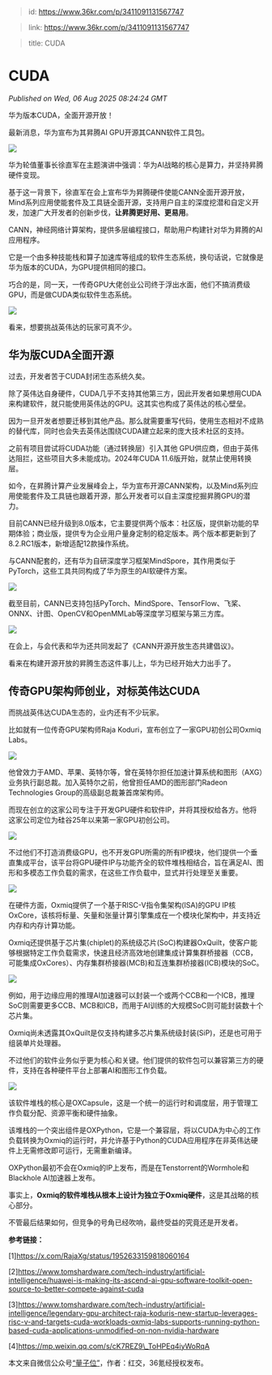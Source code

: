 > id: https://www.36kr.com/p/3411091131567747

> link: https://www.36kr.com/p/3411091131567747

> title: CUDA

# CUDA
_Published on Wed, 06 Aug 2025 08:24:24 GMT_

华为版本CUDA，全面开源开放！

最新消息，华为宣布为其昇腾AI GPU开源其CANN软件工具包。

![](https://img.36krcdn.com/hsossms/20250806/v2_76ca958a37a548a6b23fafc67a45b86c@5091053_oswg240997oswg1080oswg842_img_000?x-oss-process=image/format,jpg/interlace,1)

华为轮值董事长徐直军在主题演讲中强调：华为AI战略的核心是算力，并坚持昇腾硬件变现。

基于这一背景下，徐直军在会上宣布华为昇腾硬件使能CANN全面开源开放，Mind系列应用使能套件及工具链全面开源，支持用户自主的深度挖潜和自定义开发，加速广大开发者的创新步伐，**让昇腾更好用、更易用**。

CANN，神经网络计算架构，提供多层编程接口，帮助用户构建针对华为昇腾的AI应用程序。

它是一个由多种技能栈和算子加速库等组成的软件生态系统，换句话说，它就像是华为版本的CUDA，为GPU提供相同的接口。

巧合的是，同一天，一传奇GPU大佬创业公司终于浮出水面，他们不搞消费级GPU，而是做CUDA类似软件生态系统。

![](https://img.36krcdn.com/hsossms/20250806/v2_ed229352643f42f186ba75e26e742511@5091053_oswg249884oswg786oswg848_img_000?x-oss-process=image/format,jpg/interlace,1)

看来，想要挑战英伟达的玩家可真不少。

**华为版CUDA全面开源**
---------------

过去，开发者苦于CUDA封闭生态系统久矣。

除了英伟达自身硬件，CUDA几乎不支持其他第三方，因此开发者如果想用CUDA来构建软件，就只能使用英伟达的GPU。这其实也构成了英伟达的核心壁垒。

因为一旦开发者想要迁移到其他产品。那么就需要重写代码，使用生态相对不成熟的替代库，同时也会失去英伟达围绕CUDA建立起来的庞大技术社区的支持。

之前有项目尝试将CUDA功能（通过转换层）引入其他 GPU供应商，但由于英伟达阻拦，这些项目大多未能成功。2024年CUDA 11.6版开始，就禁止使用转换层。

如今，在昇腾计算产业发展峰会上，华为宣布开源CANN架构，以及Mind系列应用使能套件及工具链也跟着开源，那么开发者可以自主深度挖掘昇腾GPU的潜力。

目前CANN已经升级到8.0版本，它主要提供两个版本：社区版，提供新功能的早期体验；商业版，提供专为企业用户量身定制的稳定版本。两个版本都更新到了8.2.RC1版本，新增适配12款操作系统。

与CANN配套的，还有华为自研深度学习框架MindSpore，其作用类似于PyTorch，这些工具共同构成了华为原生的AI软硬件方案。

![](https://img.36krcdn.com/hsossms/20250806/v2_9196a5c87e3f4602910f28a2c3d57717@5091053_oswg198725oswg1080oswg610_img_000?x-oss-process=image/format,jpg/interlace,1)

截至目前，CANN已支持包括PyTorch、MindSpore、TensorFlow、飞桨、ONNX、计图、OpenCV和OpenMMLab等深度学习框架与第三方库。

![](https://img.36krcdn.com/hsossms/20250806/v2_d59cacac2c734b72926f8edb7b19b7b9@5091053_oswg49095oswg1080oswg328_img_000?x-oss-process=image/format,jpg/interlace,1)

在会上，与会代表和华为还共同发起了《CANN开源开放生态共建倡议》。

看来在构建开源开放的昇腾生态这件事儿上，华为已经开始大力出手了。

**传奇GPU架构师创业，对标英伟达CUDA**
------------------------

而挑战英伟达CUDA生态的，业内还有不少玩家。

比如就有一位传奇GPU架构师Raja Koduri，宣布创立了一家GPU初创公司Oxmiq Labs。

![](https://img.36krcdn.com/hsossms/20250806/v2_9e375a466dba4f288b7575d871f6982d@5091053_oswg55973oswg1080oswg608_img_000?x-oss-process=image/format,jpg/interlace,1)

他曾效力于AMD、苹果、英特尔等，曾在英特尔担任加速计算系统和图形（AXG）业务执行副总裁。加入英特尔之前，他曾担任AMD的图形部门Radeon Technologies Group的高级副总裁兼首席架构师。

而现在创立的这家公司专注于开发GPU硬件和软件IP，并将其授权给各方。他将这家公司定位为硅谷25年以来第一家GPU初创公司。

![](https://img.36krcdn.com/hsossms/20250806/v2_2b9ee4ec8d2c4b9e8395908cfcc0388d@5091053_oswg48324oswg796oswg296_img_000?x-oss-process=image/format,jpg/interlace,1)

不过他们不打造消费级GPU，也不开发GPU所需的所有IP模块，他们提供一个垂直集成平台，该平台将GPU硬件IP与功能齐全的软件堆栈相结合，旨在满足AI、图形和多模态工作负载的需求，在这些工作负载中，显式并行处理至关重要。

![](https://img.36krcdn.com/hsossms/20250806/v2_eafaef7021e64889b608427853bb4762@5091053_oswg1237078oswg1080oswg681_img_000?x-oss-process=image/format,jpg/interlace,1)

在硬件方面，Oxmiq提供了一个基于RISC-V指令集架构(ISA)的GPU IP核OxCore，该核将标量、矢量和张量计算引擎集成在一个模块化架构中，并支持近内存和内存计算功能。

Oxmiq还提供基于芯片集(chiplet)的系统级芯片(SoC)构建器OxQuilt，使客户能够根据特定工作负载需求，快速且经济高效地创建集成计算集群桥接器（CCB，可能集成OxCores）、内存集群桥接器(MCB)和互连集群桥接器(ICB)模块的SoC。

![](https://img.36krcdn.com/hsossms/20250806/v2_ba44d2bcb80f44109e11dfe401bf027c@5091053_oswg232055oswg1080oswg699_img_000?x-oss-process=image/format,jpg/interlace,1)

例如，用于边缘应用的推理AI加速器可以封装一个或两个CCB和一个ICB，推理SoC则需要更多CCB、MCB和ICB，而用于AI训练的大规模SoC则可能封装数十个芯片集。

Oxmiq尚未透露其OxQuilt是仅支持构建多芯片集系统级封装(SiP)，还是也可用于组装单片处理器。

不过他们的软件业务似乎更为核心和关键。他们提供的软件包可以兼容第三方的硬件，支持在各种硬件平台上部署AI和图形工作负载。

![](https://img.36krcdn.com/hsossms/20250806/v2_50c6ae4be0724d0bbd1fc8d2426d6f3a@5091053_oswg204061oswg1080oswg697_img_000?x-oss-process=image/format,jpg/interlace,1)

该软件堆栈的核心是OXCapsule，这是一个统一的运行时和调度层，用于管理工作负载分配、资源平衡和硬件抽象。

该堆栈的一个突出组件是OXPython，它是一个兼容层，将以CUDA为中心的工作负载转换为Oxmiq的运行时，并允许基于Python的CUDA应用程序在非英伟达硬件上无需修改即可运行，无需重新编译。

OXPython最初不会在Oxmiq的IP上发布，而是在Tenstorrent的Wormhole和Blackhole AI加速器上发布。

事实上，**Oxmiq的软件堆栈从根本上设计为独立于Oxmiq硬件**，这是其战略的核心部分。

不管最后结果如何，但竞争的号角已经吹响，最终受益的究竟还是开发者。

**参考链接：**

\[1\]https://x.com/RajaXg/status/1952633159818060164

\[2\]https://www.tomshardware.com/tech-industry/artificial-intelligence/huawei-is-making-its-ascend-ai-gpu-software-toolkit-open-source-to-better-compete-against-cuda

\[3\]https://www.tomshardware.com/tech-industry/artificial-intelligence/legendary-gpu-architect-raja-koduris-new-startup-leverages-risc-v-and-targets-cuda-workloads-oxmiq-labs-supports-running-python-based-cuda-applications-unmodified-on-non-nvidia-hardware

\[4\]https://mp.weixin.qq.com/s/cK7REZ9\_ToHPEq4iyWoRqA

本文来自微信公众号[“量子位”](https://mp.weixin.qq.com/s/XaxDGcrYA8TVyXxetiXBJg)，作者：红交，36氪经授权发布。
